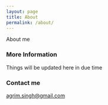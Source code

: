 ```yaml
---
layout: page
title: About
permalink: /about/
---
```


About me

### More Information

Things will be updated here in due time

### Contact me

[agrim.singh@gmail.com](mailto:agrim.singh@gmail.com)
